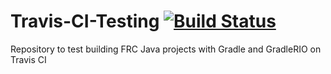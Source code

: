 # Travis-CI-Testing [![Build Status](https://travis-ci.org/FRC1360/Travis-CI-Testing.svg?branch=master)](https://travis-ci.org/FRC1360/Travis-CI-Testing)
Repository to test building FRC Java projects with Gradle and GradleRIO on Travis CI
